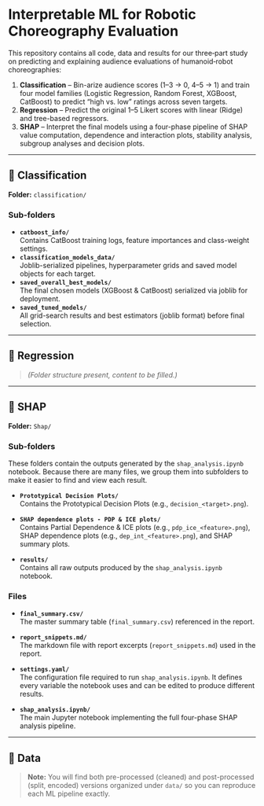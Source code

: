 # Interpretable ML for Robotic Choreography Evaluation

This repository contains all code, data and results for our three‐part study on predicting and explaining audience evaluations of humanoid‐robot choreographies:

1. **Classification** – Bin-arize audience scores (1–3 → 0, 4–5 → 1) and train four model families (Logistic Regression, Random Forest, XGBoost, CatBoost) to predict “high vs. low” ratings across seven targets.  
2. **Regression** – Predict the original 1–5 Likert scores with linear (Ridge) and tree-based regressors.  
3. **SHAP** – Interpret the final models using a four-phase pipeline of SHAP value computation, dependence and interaction plots, stability analysis, subgroup analyses and decision plots.

---

## 📂 Classification

**Folder:** `classification/`

### Sub-folders

- **`catboost_info/`**  
  Contains CatBoost training logs, feature importances and class-weight settings.
- **`classification_models_data/`**  
  Joblib-serialized pipelines, hyperparameter grids and saved model objects for each target.
- **`saved_overall_best_models/`**  
  The final chosen models (XGBoost & CatBoost) serialized via joblib for deployment.
- **`saved_tuned_models/`**  
  All grid-search results and best estimators (joblib format) before final selection.
---

## 📂 Regression

> *(Folder structure present, content to be filled.)*

---

## 📂 SHAP

**Folder:** `Shap/`

### Sub-folders

These folders contain the outputs generated by the `shap_analysis.ipynb` notebook. Because there are many files, we group them into subfolders to make it easier to find and view each result.

- **`Prototypical Decision Plots/`**  
  Contains the Prototypical Decision Plots (e.g., `decision_<target>.png`).

- **`SHAP dependence plots - PDP & ICE plots/`**  
  Contains Partial Dependence & ICE plots (e.g., `pdp_ice_<feature>.png`), SHAP dependence plots (e.g., `dep_int_<feature>.png`), and SHAP summary plots.

- **`results/`**  
  Contains all raw outputs produced by the `shap_analysis.ipynb` notebook.

### Files

- **`final_summary.csv/`**  
  The master summary table (`final_summary.csv`) referenced in the report.

- **`report_snippets.md/`**  
  The markdown file with report excerpts (`report_snippets.md`) used in the report.

- **`settings.yaml/`**  
  The configuration file required to run `shap_analysis.ipynb`. It defines every variable the notebook uses and can be edited to produce different results.

- **`shap_analysis.ipynb/`**  
  The main Jupyter notebook implementing the full four-phase SHAP analysis pipeline.
---

## 📂 Data

> **Note:** You will find both pre-processed (cleaned) and post-processed (split, encoded) versions organized under `data/` so you can reproduce each ML pipeline exactly.

